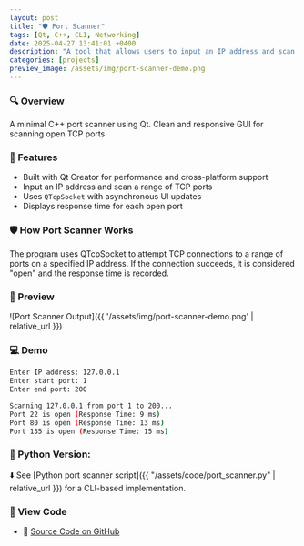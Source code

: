 ```yaml
---
layout: post
title: "🛡️ Port Scanner"
tags: [Qt, C++, CLI, Networking]
date: 2025-04-27 13:41:01 +0400
description: "A tool that allows users to input an IP address and scan a range of TCP ports."
categories: [projects]
preview_image: /assets/img/port-scanner-demo.png
---
```

### 🔍 Overview
A minimal C++ port scanner using Qt. Clean and responsive GUI for scanning open TCP ports.

### 🚀 Features
- Built with Qt Creator for performance and cross-platform support
- Input an IP address and scan a range of TCP ports
- Uses `QTcpSocket` with asynchronous UI updates
- Displays response time for each open port

### 🛡️ How Port Scanner Works
The program uses QTcpSocket to attempt TCP connections to a range of ports on a specified IP address.
If the connection succeeds, it is considered "open" and the response time is recorded.

### 📸 Preview
![Port Scanner Output]({{ '/assets/img/port-scanner-demo.png' | relative_url }})

### 💻 Demo
```sh  
Enter IP address: 127.0.0.1  
Enter start port: 1  
Enter end port: 200

Scanning 127.0.0.1 from port 1 to 200...  
Port 22 is open (Response Time: 9 ms)  
Port 80 is open (Response Time: 13 ms)  
Port 135 is open (Response Time: 15 ms)  
```

### 📂 Python Version: 
⬇️ See [Python port scanner script]({{ "/assets/code/port_scanner.py" | relative_url }}) for a CLI-based implementation.

### 🔗 View Code
- 🔧 [Source Code on GitHub](https://github.com/anthony-reese/port-scanner)
